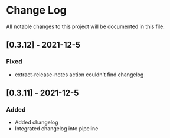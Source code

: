 # Change Log
All notable changes to this project will be documented in this file.

## [0.3.12] - 2021-12-5

### Fixed

* extract-release-notes action couldn't find changelog

## [0.3.11] - 2021-12-5

### Added

* Added changelog
* Integrated changelog into pipeline
